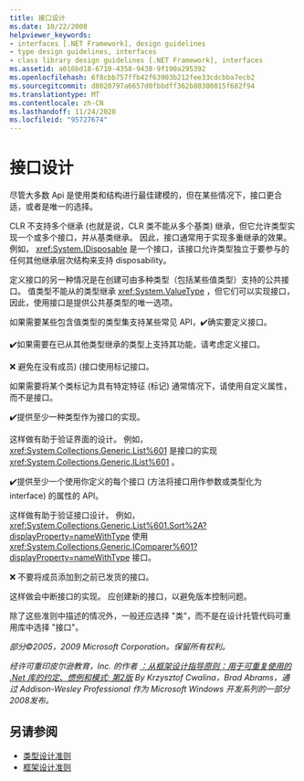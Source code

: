 ```yaml
---
title: 接口设计
ms.date: 10/22/2008
helpviewer_keywords:
- interfaces [.NET Framework], design guidelines
- type design guidelines, interfaces
- class library design guidelines [.NET Framework], interfaces
ms.assetid: a016bd18-6710-4358-9438-9f190a295392
ms.openlocfilehash: 6f8cbb757ffb42f63903b212fee33cdcbba7ecb2
ms.sourcegitcommit: d8020797a6657d0fbbdff362b80300815f682f94
ms.translationtype: MT
ms.contentlocale: zh-CN
ms.lasthandoff: 11/24/2020
ms.locfileid: "95727674"
---
```

# <a name="interface-design"></a>接口设计

尽管大多数 Api 是使用类和结构进行最佳建模的，但在某些情况下，接口更合适，或者是唯一的选择。

 CLR 不支持多个继承 (也就是说，CLR 类不能从多个基类) 继承，但它允许类型实现一个或多个接口，并从基类继承。 因此，接口通常用于实现多重继承的效果。 例如， <xref:System.IDisposable> 是一个接口，该接口允许类型独立于要参与的任何其他继承层次结构来支持 disposability。

 定义接口的另一种情况是在创建可由多种类型（包括某些值类型）支持的公共接口。 值类型不能从的类型继承 <xref:System.ValueType> ，但它们可以实现接口，因此，使用接口是提供公共基类型的唯一选项。

 如果需要某些包含值类型的类型集支持某些常见 API，✔️确实要定义接口。

 ✔️如果需要在已从其他类型继承的类型上支持其功能，请考虑定义接口。

 ❌ 避免在没有成员)  (接口使用标记接口。

 如果需要将某个类标记为具有特定特征 (标记) 通常情况下，请使用自定义属性，而不是接口。

 ✔️提供至少一种类型作为接口的实现。

 这样做有助于验证界面的设计。 例如， <xref:System.Collections.Generic.List%601> 是接口的实现 <xref:System.Collections.Generic.IList%601> 。

 ✔️提供至少一个使用你定义的每个接口 (方法将接口用作参数或类型化为 interface) 的属性的 API。

 这样做有助于验证接口设计。 例如， <xref:System.Collections.Generic.List%601.Sort%2A?displayProperty=nameWithType> 使用 <xref:System.Collections.Generic.IComparer%601?displayProperty=nameWithType> 接口。

 ❌ 不要将成员添加到之前已发货的接口。

 这样做会中断接口的实现。 应创建新的接口，以避免版本控制问题。

 除了这些准则中描述的情况外，一般还应选择 "类"，而不是在设计托管代码可重用库中选择 "接口"。

 *部分©2005，2009 Microsoft Corporation。保留所有权利。*

 *经许可重印皮尔逊教育，Inc. 的作者 [：从框架设计指导原则：用于可重复使用的 .Net 库的约定、惯例和模式; 第2版](https://www.informit.com/store/framework-design-guidelines-conventions-idioms-and-9780321545619) By Krzysztof Cwalina，Brad Abrams，通过 Addison-Wesley Professional 作为 Microsoft Windows 开发系列的一部分2008发布。*

## <a name="see-also"></a>另请参阅

- [类型设计准则](type.md)
- [框架设计准则](index.md)
